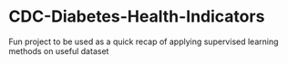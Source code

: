 # CDC-Diabetes-Health-Indicators
Fun project to be used as a quick recap of applying supervised learning methods on useful dataset
